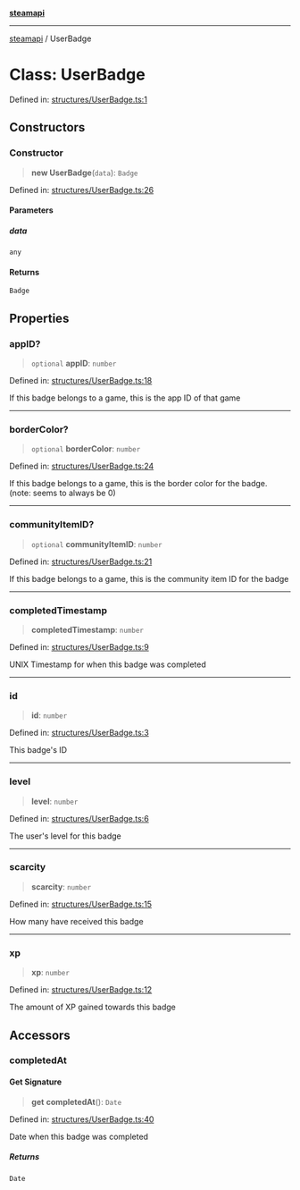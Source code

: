 [**steamapi**](../README.md)

***

[steamapi](../README.md) / UserBadge

# Class: UserBadge

Defined in: [structures/UserBadge.ts:1](https://github.com/xDimGG/node-steamapi/blob/3e56810b4e484abde1e0f43153e48f61f57ece33/src/structures/UserBadge.ts#L1)

## Constructors

### Constructor

> **new UserBadge**(`data`): `Badge`

Defined in: [structures/UserBadge.ts:26](https://github.com/xDimGG/node-steamapi/blob/3e56810b4e484abde1e0f43153e48f61f57ece33/src/structures/UserBadge.ts#L26)

#### Parameters

##### data

`any`

#### Returns

`Badge`

## Properties

### appID?

> `optional` **appID**: `number`

Defined in: [structures/UserBadge.ts:18](https://github.com/xDimGG/node-steamapi/blob/3e56810b4e484abde1e0f43153e48f61f57ece33/src/structures/UserBadge.ts#L18)

If this badge belongs to a game, this is the app ID of that game

***

### borderColor?

> `optional` **borderColor**: `number`

Defined in: [structures/UserBadge.ts:24](https://github.com/xDimGG/node-steamapi/blob/3e56810b4e484abde1e0f43153e48f61f57ece33/src/structures/UserBadge.ts#L24)

If this badge belongs to a game, this is the border color for the badge. (note: seems to always be 0)

***

### communityItemID?

> `optional` **communityItemID**: `number`

Defined in: [structures/UserBadge.ts:21](https://github.com/xDimGG/node-steamapi/blob/3e56810b4e484abde1e0f43153e48f61f57ece33/src/structures/UserBadge.ts#L21)

If this badge belongs to a game, this is the community item ID for the badge

***

### completedTimestamp

> **completedTimestamp**: `number`

Defined in: [structures/UserBadge.ts:9](https://github.com/xDimGG/node-steamapi/blob/3e56810b4e484abde1e0f43153e48f61f57ece33/src/structures/UserBadge.ts#L9)

UNIX Timestamp for when this badge was completed

***

### id

> **id**: `number`

Defined in: [structures/UserBadge.ts:3](https://github.com/xDimGG/node-steamapi/blob/3e56810b4e484abde1e0f43153e48f61f57ece33/src/structures/UserBadge.ts#L3)

This badge's ID

***

### level

> **level**: `number`

Defined in: [structures/UserBadge.ts:6](https://github.com/xDimGG/node-steamapi/blob/3e56810b4e484abde1e0f43153e48f61f57ece33/src/structures/UserBadge.ts#L6)

The user's level for this badge

***

### scarcity

> **scarcity**: `number`

Defined in: [structures/UserBadge.ts:15](https://github.com/xDimGG/node-steamapi/blob/3e56810b4e484abde1e0f43153e48f61f57ece33/src/structures/UserBadge.ts#L15)

How many have received this badge

***

### xp

> **xp**: `number`

Defined in: [structures/UserBadge.ts:12](https://github.com/xDimGG/node-steamapi/blob/3e56810b4e484abde1e0f43153e48f61f57ece33/src/structures/UserBadge.ts#L12)

The amount of XP gained towards this badge

## Accessors

### completedAt

#### Get Signature

> **get** **completedAt**(): `Date`

Defined in: [structures/UserBadge.ts:40](https://github.com/xDimGG/node-steamapi/blob/3e56810b4e484abde1e0f43153e48f61f57ece33/src/structures/UserBadge.ts#L40)

Date when this badge was completed

##### Returns

`Date`

